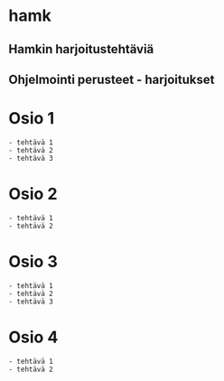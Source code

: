# hamk
## Hamkin harjoitustehtäviä

## Ohjelmointi perusteet - harjoitukset
# Osio 1
    - tehtävä 1
    - tehtävä 2
    - tehtävä 3
# Osio 2
    - tehtävä 1
    - tehtävä 2
# Osio 3
    - tehtävä 1
    - tehtävä 2
    - tehtävä 3
# Osio 4
    - tehtävä 1
    - tehtävä 2